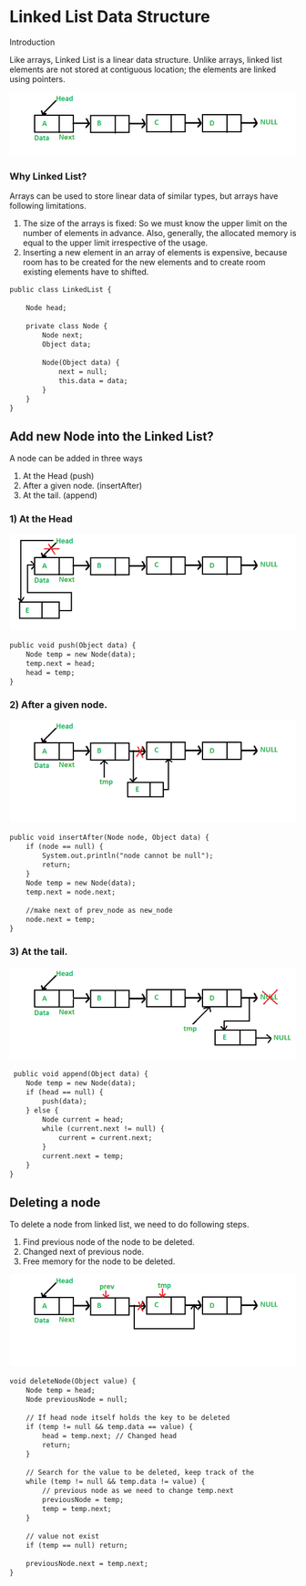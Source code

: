 # Linked List Data Structure
Introduction

Like arrays, Linked List is a linear data structure. Unlike arrays, linked list elements are not stored at contiguous location; the elements are linked using pointers.

![alt text](material/Linkedlist.png)


### Why Linked List?
Arrays can be used to store linear data of similar types, but arrays have following limitations.
1) The size of the arrays is fixed: So we must know the upper limit on the number of elements in advance. Also, generally, the allocated memory is equal to the upper limit irrespective of the usage.
2) Inserting a new element in an array of elements is expensive, because room has to be created for the new elements and to create room existing elements have to shifted.

````
public class LinkedList {

    Node head;

    private class Node {
        Node next;
        Object data;

        Node(Object data) {
            next = null;
            this.data = data;
        }
    }
}

````

## Add new Node into the Linked List?
A node can be added in three ways
1) At the Head (push)
2) After a given node. (insertAfter)
3) At the tail. (append)

### 1) At the Head
![alt text](material/LinkedlistInsertAtHead.png)

````
public void push(Object data) {
    Node temp = new Node(data);
    temp.next = head;
    head = temp;
}

````
### 2) After a given node.
![alt text](material/LinkedlistInsertAfter.png)

````
public void insertAfter(Node node, Object data) {
    if (node == null) {
        System.out.println("node cannot be null");
        return;
    }
    Node temp = new Node(data);
    temp.next = node.next;

    //make next of prev_node as new_node
    node.next = temp;
}

````
### 3) At the tail.
![alt text](material/LinkedlistInsertAtTail.png)

````
 public void append(Object data) {
    Node temp = new Node(data);
    if (head == null) {
        push(data);
    } else {
        Node current = head;
        while (current.next != null) {
            current = current.next;
        }
        current.next = temp;
    }
}

````
## Deleting a node
To delete a node from linked list, we need to do following steps.
1) Find previous node of the node to be deleted.
2) Changed next of previous node.
3) Free memory for the node to be deleted.

![alt text](material/LinkedlistDelete.png)

````
void deleteNode(Object value) {
    Node temp = head;
    Node previousNode = null;

    // If head node itself holds the key to be deleted
    if (temp != null && temp.data == value) {
        head = temp.next; // Changed head
        return;
    }

    // Search for the value to be deleted, keep track of the
    while (temp != null && temp.data != value) {
        // previous node as we need to change temp.next
        previousNode = temp;
        temp = temp.next;
    }

    // value not exist
    if (temp == null) return;

    previousNode.next = temp.next;
}
````